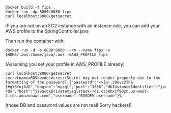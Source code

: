 ```
docker build -t fips .
docker run -dp 8080:8080 fips
curl localhost:8080/getsecret
```

IF you are not on an EC2 instance with an instance role, you can add your AWS profile to the SpringController.java

Then run the container with:
```
docker run -d -p 8080:8080 --rm --name fips -v $HOME/.aws:/home/java/.aws -eAWS_PROFILE fips
```
(Assuming you set your profile in AWS_PROFILE already)

```
curl localhost:8080/getsecret
secretname=RDSdevdbsecret:(Secret may not render properly due to the formatting of the password):{"password":"<>{G!,z9evv2TP&{#gYSYuj6zD","engine":"mysql","port":"3306","dbInstanceIdentifier":"javacdkprivatemysqlstack-rds","host":"javacdkprivatemysqlstack-rds.ctpmhxcf90zn.us-west-2.rds.amazonaws.com","username":"RDSDEV_username"}%                                                              
```
(those DB and password values are not real! Sorry hackers!)
